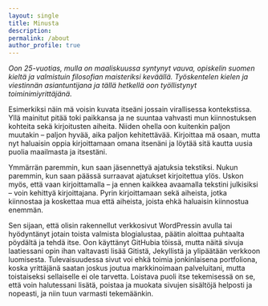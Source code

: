 ```yaml
---
layout: single
title: Minusta
description: 
permalink: /about
author_profile: true
---
```


*Oon 25-vuotias, mulla on maaliskuussa syntynyt vauva, opiskelin suomen kieltä ja valmistuin filosofian maisteriksi keväällä. Työskentelen kielen ja viestinnän asiantuntijana ja tällä hetkellä oon työllistynyt toiminimiyrittäjänä.*

Esimerkiksi näin mä voisin kuvata itseäni jossain virallisessa kontekstissa. Yllä mainitut pitää toki paikkansa ja ne suuntaa vahvasti mun kiinnostuksen kohteita sekä kirjoitusten aiheita. Niiden ohella oon kuitenkin paljon muutakin – paljon hyvää, aika paljon kehitettävää. Kirjoittaa mä osaan, mutta nyt haluaisin oppia kirjoittamaan omana itsenäni ja löytää sitä kautta uusia puolia maailmasta ja itsestäni.

Ymmärrän paremmin, kun saan jäsennettyä ajatuksia tekstiksi. Nukun paremmin, kun saan päässä surraavat ajatukset kirjoitettua ylös. Uskon myös, että vaan kirjoittamalla – ja ennen kaikkea avaamalla tekstini julkisiksi – voin kehittyä kirjoittajana. Pyrin kirjoittamaan sekä aiheista, jotka kiinnostaa ja koskettaa mua että aiheista, joista ehkä haluaisin kiinnostua enemmän.

Sen sijaan, että olisin rakennellut verkkosivut WordPressin avulla tai hyödyntänyt jotain toista valmista blogialustaa, päätin aloittaa puhtaalta pöydältä ja tehdä itse. Oon käyttänyt GitHubia töissä, mutta näitä sivuja laatiessani opin ihan valtavasti lisää Gitistä, Jekyllistä ja ylipäätään verkkoon luomisesta. Tulevaisuudessa sivut voi ehkä toimia jonkinlaisena portfoliona, koska yrittäjänä saatan joskus joutua markkinoimaan palveluitani, mutta toistaiseksi sellaiselle ei ole tarvetta. Loistava puoli itse tekemisessä on se, että voin halutessani lisätä, poistaa ja muokata sivujen sisältöjä helposti ja nopeasti, ja niin tuun varmasti tekemäänkin.
